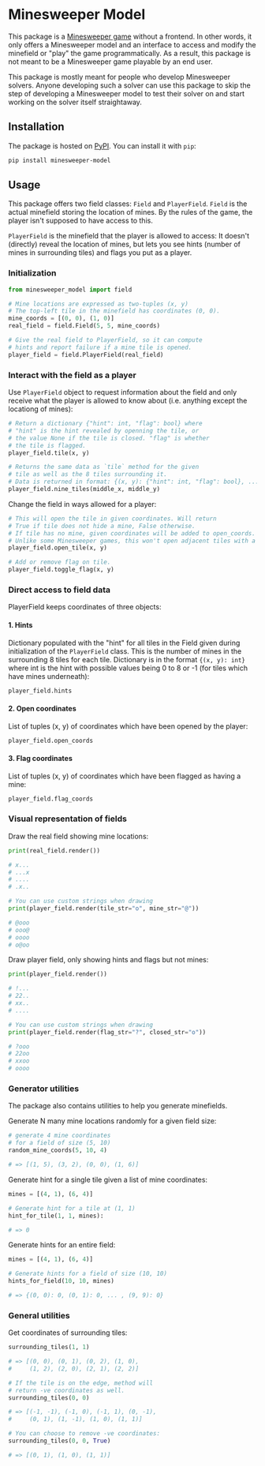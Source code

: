# Minesweeper Model

This package is a <a href="https://en.wikipedia.org/wiki/Minesweeper_(video_game)">Minesweeper game</a> without a frontend. In other words, it only offers a Minesweeper model and an interface to access and modify the minefield or "play" the game programmatically. As a result, this package is not meant to be a Minesweeper game playable by an end user.

This package is mostly meant for people who develop Minesweeper solvers. Anyone developing such a solver can use this package to skip the step of developing a Minesweeper model to test their solver on and start working on the solver itself straightaway.

## Installation

The package is hosted on <a href="https://pypi.org/project/minesweeper-model/">PyPI</a>. You can install it with `pip`:

```sh
pip install minesweeper-model
```

## Usage

This package offers two field classes: `Field` and `PlayerField`. `Field` is the actual minefield storing the location of mines. By the rules of the game, the player isn't supposed to have access to this.

`PlayerField` is the minefield that the player is allowed to access: It doesn't (directly) reveal the location of mines, but lets you see hints (number of mines in surrounding tiles) and flags you put as a player.

### Initialization

```py
from minesweeper_model import field

# Mine locations are expressed as two-tuples (x, y)
# The top-left tile in the minefield has coordinates (0, 0).
mine_coords = [(0, 0), (1, 0)]
real_field = field.Field(5, 5, mine_coords)

# Give the real field to PlayerField, so it can compute
# hints and report failure if a mine tile is opened.
player_field = field.PlayerField(real_field)
```

### Interact with the field as a player

Use `PlayerField` object to request information about the field and only receive what the player is allowed to know about (i.e. anything except the locationg of mines):

```py
# Return a dictionary {"hint": int, "flag": bool} where
# "hint" is the hint revealed by openning the tile, or
# the value None if the tile is closed. "flag" is whether
# the tile is flagged.
player_field.tile(x, y)

# Returns the same data as `tile` method for the given
# tile as well as the 8 tiles surrounding it.
# Data is returned in format: {(x, y): {"hint": int, "flag": bool}, ...}
player_field.nine_tiles(middle_x, middle_y)
```

Change the field in ways allowed for a player:

```py
# This will open the tile in given coordinates. Will return
# True if tile does not hide a mine, False otherwise.
# If tile has no mine, given coordinates will be added to open_coords.
# Unlike some Minesweeper games, this won't open adjacent tiles with a hint of 0.
player_field.open_tile(x, y)

# Add or remove flag on tile.
player_field.toggle_flag(x, y)
```

### Direct access to field data

PlayerField keeps coordinates of three objects:

#### 1. Hints

Dictionary populated with the "hint" for all tiles in the Field given during initialization of the `PlayerField` class. This is the number of mines in the surrounding 8 tiles for each tile. Dictionary is in the format `{(x, y): int}` where int is the hint with possible values being 0 to 8 or -1 (for tiles which have mines underneath):

```py
player_field.hints
```

#### 2. Open coordinates

List of tuples (x, y) of coordinates which have been opened by the player:

```py
player_field.open_coords
```

#### 3. Flag coordinates

List of tuples (x, y) of coordinates which have been flagged as having a mine:

```py
player_field.flag_coords
```

### Visual representation of fields

Draw the real field showing mine locations:

```py
print(real_field.render())

# x...
# ...x
# ....
# .x..

# You can use custom strings when drawing
print(player_field.render(tile_str="o", mine_str="@"))

# @ooo
# ooo@
# oooo
# o@oo
```

Draw player field, only showing hints and flags but not mines:

```py
print(player_field.render())

# !...
# 22..
# xx..
# ....

# You can use custom strings when drawing
print(player_field.render(flag_str="?", closed_str="o"))

# ?ooo
# 22oo
# xxoo
# oooo
```

### Generator utilities

The package also contains utilities to help you generate minefields.

Generate N many mine locations randomly for a given field size:

```py
# generate 4 mine coordinates 
# for a field of size (5, 10)
random_mine_coords(5, 10, 4)

# => [(1, 5), (3, 2), (0, 0), (1, 6)]
```

Generate hint for a single tile given a list of mine coordinates:

```py
mines = [(4, 1), (6, 4)]

# Generate hint for a tile at (1, 1)
hint_for_tile(1, 1, mines):

# => 0
```

Generate hints for an entire field:

```py
mines = [(4, 1), (6, 4)]

# Generate hints for a field of size (10, 10)
hints_for_field(10, 10, mines)

# => {(0, 0): 0, (0, 1): 0, ... , (9, 9): 0}
```

### General utilities

Get coordinates of surrounding tiles:

```py
surrounding_tiles(1, 1)

# => [(0, 0), (0, 1), (0, 2), (1, 0), 
#     (1, 2), (2, 0), (2, 1), (2, 2)]

# If the tile is on the edge, method will
# return -ve coordinates as well.
surrounding_tiles(0, 0)

# => [(-1, -1), (-1, 0), (-1, 1), (0, -1), 
#     (0, 1), (1, -1), (1, 0), (1, 1)]

# You can choose to remove -ve coordinates:
surrounding_tiles(0, 0, True)

# => [(0, 1), (1, 0), (1, 1)]
```
